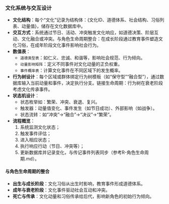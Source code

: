 ### 文化系统与交互设计

- **文化结构**：每个“文化”记录为结构体：{文化ID、道德体系、社会结构、习俗列表、动量值}，储存在文化数据库中。
- **交互方式**：系统通过节日、活动、冲突触发文化响应，如道德决策、阶层互动、文化融合或冲突。与角色生命周期整合：在成长阶段通过教育事件塑造文化习俗，在成年阶段文化事件影响社会行为。
- **数值表**：
  - `道德类型表`：如仁义、忠诚、和谐等，影响社会规范、行为倾向。
  - `动量影响矩阵`：定义不同事件对文化动量的正负权重。
  - `事件概率表`：计算文化事件在不同区域下的发生概率。
- **行为树设计**：每个区域或群体绑定行为树模板（如“保守型”“融合型”），通过数据库输入当前动量和事件，决定执行分支。链接生命周期：行为树在衰老阶段考虑文化传承事件。
- **状态机设计**：
  - 状态枚举如：繁荣、冲突、衰退、复兴。
  - 触发器：动量值变化、事件发生（如节日成功）、外部影响（如战争）。
  - 状态流转：如“冲突”→“融合”→“决议”→“繁荣”。
- **流程概览**：
  1. 系统监测文化状态；
  2. 触发事件评估；
  3. 进入相应状态；
  4. 执行响应行动（节日、冲突等）；
  5. 更新数据库并记录变化，与传记事件列表同步（参考R-角色生命周期.md）。

#### 与角色生命周期的整合
- **出生与成长阶段**：文化习俗从出生时影响，教育事件形成道德体系。
- **成年与衰老阶段**：文化事件驱动社会互动和冲突。
- **死亡与传承**：文化动量和习俗传承给后代，影响新角色的初始行为倾向。